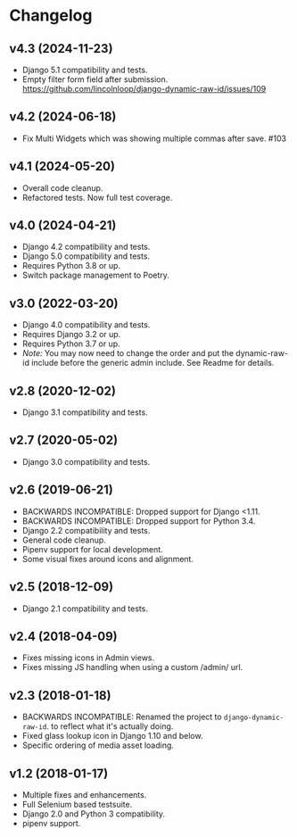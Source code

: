 # Changelog

## v4.3 (2024-11-23)

- Django 5.1 compatibility and tests.
- Empty filter form field after submission. https://github.com/lincolnloop/django-dynamic-raw-id/issues/109

## v4.2 (2024-06-18)

- Fix Multi Widgets which was showing multiple commas after save. #103

## v4.1 (2024-05-20)

- Overall code cleanup.
- Refactored tests. Now full test coverage.

## v4.0 (2024-04-21)

- Django 4.2 compatibility and tests.
- Django 5.0 compatibility and tests.
- Requires Python 3.8 or up.
- Switch package management to Poetry.

## v3.0 (2022-03-20)

- Django 4.0 compatibility and tests.
- Requires Django 3.2 or up.
- Requires Python 3.7 or up.
- _Note:_ You may now need to change the order and put the dynamic-raw-id
  include before the generic admin include. See Readme for details.

## v2.8 (2020-12-02)

- Django 3.1 compatibility and tests.

## v2.7 (2020-05-02)

- Django 3.0 compatibility and tests.

## v2.6 (2019-06-21)

- BACKWARDS INCOMPATIBLE: Dropped support for Django <1.11.
- BACKWARDS INCOMPATIBLE: Dropped support for Python 3.4.
- Django 2.2 compatibility and tests.
- General code cleanup.
- Pipenv support for local development.
- Some visual fixes around icons and alignment.

## v2.5 (2018-12-09)

- Django 2.1 compatibility and tests.

## v2.4 (2018-04-09)

- Fixes missing icons in Admin views.
- Fixes missing JS handling when using a custom /admin/ url.

## v2.3 (2018-01-18)

- BACKWARDS INCOMPATIBLE: Renamed the project to `django-dynamic-raw-id`.
  to reflect what it's actually doing.
- Fixed glass lookup icon in Django 1.10 and below.
- Specific ordering of media asset loading.

## v1.2 (2018-01-17)

- Multiple fixes and enhancements.
- Full Selenium based testsuite.
- Django 2.0 and Python 3 compatibility.
- pipenv support.
